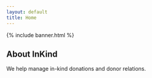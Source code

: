 ```yaml
---
layout: default
title: Home
---
```


{% include banner.html %}

## About InKind
We help manage in-kind donations and donor relations.